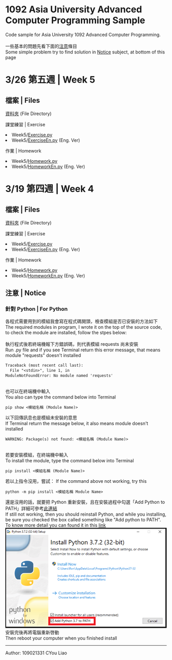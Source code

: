 # 1092 Asia University Advanced Computer Programming Sample
Code sample for Asia University 1092 Advanced Computer Programming.
<br>
<br>
一些基本的問題先看下面的<a href="#%E6%B3%A8%E6%84%8F--notice">注意</a>條目
<br>
Some simple problem try to find solution in <a href="#%E6%B3%A8%E6%84%8F--notice">Notice</a> subject, at bottom of this page

# 3/26 第五週 | Week 5
## 檔案 | Files
<a href="Week5">資料夾</a> (File Directory)
<il>
  <p>課堂練習 | Exercise</p>
  <li>Week5/<a href="Week5/Exercise.py">Exercise.py</a></li>
  <li>Week5/<a href="Week5/ExerciseEn.py">ExerciseEn.py</a> (Eng. Ver)</li>
  <p></p>
  <p>作業 | Homework</p>
  <li>Week5/<a href="Week5/Homework.py">Homework.py</a></li>
  <li>Week5/<a href="Week5/HomeworkEn.py">HomeworkEn.py</a> (Eng. Ver)</li>
</il>


# 3/19 第四週 | Week 4
## 檔案 | Files
<a href="Week4">資料夾</a> (File Directory)
<il>
  <p>課堂練習 | Exercise</p>
  <li>Week5/<a href="Week4/Exercise.py">Exercise.py</a></li>
  <li>Week5/<a href="Week4/ExerciseEn.py">ExerciseEn.py</a> (Eng. Ver)</li>
  <p></p>
  <p>作業 | Homework</p>
  <li>Week5/<a href="Week4/Homework.py">Homework.py</a></li>
  <li>Week5/<a href="Week4/HomeworkEn.py">HomeworkEn.py</a> (Eng. Ver)</li>
</il>

<!-- # 3/19 第五週 | Week 5
## 檔案 | Files
<a href="Week5">資料夾</a> (File Directory)
<il>
  <p>課堂練習 | Exercise</p>
  <li>Week5/<a href="Week5/Exercise.py">Exercise.py</a></li>
  <li>Week5/<a href="Week5/ExerciseEn.py">ExerciseEn.py</a> (Eng. Ver)</li>
  <p></p>
  <p>作業 | Homework</p>
  <li>Week5/<a href="Week5/Homework.py">Homework.py</a></li>
  <li>Week5/<a href="Week5/HomeworkEn.py">HomeworkEn.py</a> (Eng. Ver)</li>
</il> -->

<!-- # 3/19 第五週 | Week 5
## 檔案 | Files
<a href="Week5">資料夾</a> (File Directory)
<il>
  <p>課堂練習 | Exercise</p>
  <li>Week5/<a href="Week5/Exercise.py">Exercise.py</a></li>
  <li>Week5/<a href="Week5/ExerciseEn.py">ExerciseEn.py</a> (Eng. Ver)</li>
  <p></p>
  <p>作業 | Homework</p>
  <li>Week5/<a href="Week5/Homework.py">Homework.py</a></li>
  <li>Week5/<a href="Week5/HomeworkEn.py">HomeworkEn.py</a> (Eng. Ver)</li>
</il> -->

<!-- # 3/19 第五週 | Week 5
## 檔案 | Files
<a href="Week5">資料夾</a> (File Directory)
<il>
  <p>課堂練習 | Exercise</p>
  <li>Week5/<a href="Week5/Exercise.py">Exercise.py</a></li>
  <li>Week5/<a href="Week5/ExerciseEn.py">ExerciseEn.py</a> (Eng. Ver)</li>
  <p></p>
  <p>作業 | Homework</p>
  <li>Week5/<a href="Week5/Homework.py">Homework.py</a></li>
  <li>Week5/<a href="Week5/HomeworkEn.py">HomeworkEn.py</a> (Eng. Ver)</li>
</il> -->

## 注意 | Notice
### 針對 Python | For Python
各程式需要用到的模組我會寫在程式碼開頭，檢查模組是否已安裝的方法如下
<br>
The required modules in program, I wrote it on the top of the source code, to check the module are installed, follow the stpes below:
<br>
<br>
執行程式後若終端機報下方錯誤碼，則代表模組 requests 尚未安裝
<br>
Run .py file and if you see Terminal return this error message, that means module "requests" doesn't installed
<pre><code>Traceback (most recent call last):
  File "&#60;stdin&#62;", line 1, in <module>
ModuleNotFoundError: No module named 'requests'</code></pre>
<br>
也可以在終端機中輸入
<br>
You also can type the command below into Terminal
<pre><code>pip show <模組名稱 (Module Name)></code></pre>
以下回傳訊息也是模組未安裝的意思
<br>
If Terminal return the message below, it also means module doesn't installed
<pre><code>WARNING: Package(s) not found: <模組名稱 (Module Name)></code></pre>

<br>
若要安裝模組，在終端機中輸入
<br>
To install the module, type the command below into Terminal
<pre><code>pip install <模組名稱 (Module Name)></code></pre>
若以上指令沒用，嘗試：
If the command above not working, try this
<pre><code>python -m pip install <模組名稱 Module Name></code></pre>
還是沒用的話，就要把 Python 重新安裝，且在安裝過程中勾選「Add Python to PATH」詳細可參考<a href="https://medium.com/codingbar/%E8%87%AA%E5%AD%B8python%E7%9A%84%E7%AC%AC%E9%9B%B6%E8%AA%B2-%E5%A6%82%E4%BD%95%E5%AE%89%E8%A3%9Dpython%E7%92%B0%E5%A2%83-7eeeb1642889">此連結</a>
<br>
If still not working, then you should reinstall Python, and while you installing, be sure you checked the box called something like "Add python to PATH". To know more detail you can found it in this <a href="https://datatofish.com/add-python-to-windows-path/">link</a>
<img src="imgs/0001_add_Python_to_Path.png">
<br>
安裝完後再將電腦重新啓動
<br>
Then reboot your computer when you finished install

---

Author: 109021331 CYou Liao